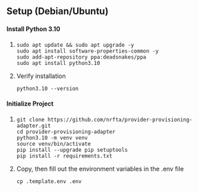 ## Setup (Debian/Ubuntu)
#### Install Python 3.10
1. 
    ```
    sudo apt update && sudo apt upgrade -y
    sudo apt install software-properties-common -y 
    sudo add-apt-repository ppa:deadsnakes/ppa
    sudo apt install python3.10 
    ```
2. Verify installation
    ```
    python3.10 --version
    ```
#### Initialize Project
1. 
    ```
    git clone https://github.com/nrfta/provider-provisioning-adapter.git
    cd provider-provisioning-adapter
    python3.10 -m venv venv
    source venv/bin/activate
    pip install --upgrade pip setuptools
    pip install -r requirements.txt
    ```
2. Copy, then fill out the environment variables in the .env file
    ```
   cp .template.env .env
   ```